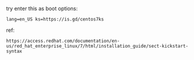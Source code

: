 try enter this as boot options:

    lang=en_US ks=https://is.gd/centos7ks


ref:

    https://access.redhat.com/documentation/en-us/red_hat_enterprise_linux/7/html/installation_guide/sect-kickstart-syntax
